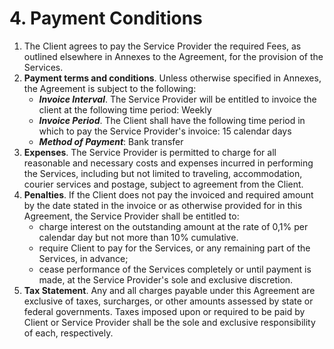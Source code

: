 # 4. Payment Conditions

1. The Client agrees to pay the Service Provider the required Fees, as outlined elsewhere in Annexes to the Agreement, for the provision of the Services. 
2. **Payment terms and conditions**. Unless otherwise specified in Annexes, the Agreement is subject to the following:
   * _**Invoice Interval**_. The Service Provider will be entitled to invoice the client at the following time period: Weekly
   * _**Invoice Period**_. The Client shall have the following time period in which to pay the Service Provider's invoice: 15 calendar days
   * _**Method of Payment**_: Bank transfer
3. **Expenses**. The Service Provider is permitted to charge for all reasonable and necessary costs and expenses incurred in performing the Services, including but not limited to traveling, accommodation, courier services and postage, subject to agreement from the Client.
4. **Penalties**. If the Client does not pay the invoiced and required amount by the date stated in the invoice or as otherwise provided for in this Agreement, the Service Provider shall be entitled to:
   * charge interest on the outstanding amount at the rate of 0,1% per calendar day but not more than 10% cumulative.
   * require Client to pay for the Services, or any remaining part of the Services, in advance;
   * cease performance of the Services completely or until payment is made, at the Service Provider's sole and exclusive discretion.
5. **Tax Statement**. Any and all charges payable under this Agreement are exclusive of taxes, surcharges, or other amounts assessed by state or federal governments. Taxes imposed upon or required to be paid by Client or Service Provider shall be the sole and exclusive responsibility of each, respectively.

